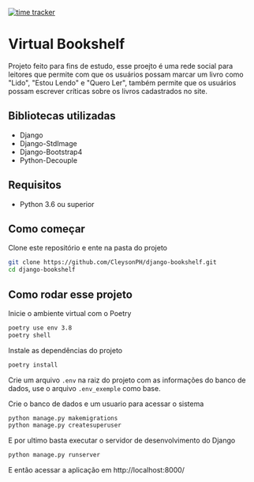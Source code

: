 [![time tracker](https://wakatime.com/badge/github/CleysonPH/django-bookshelf.svg)](https://wakatime.com/badge/github/CleysonPH/django-bookshelf)

# Virtual Bookshelf

Projeto feito para fins de estudo, esse proejto é uma rede social para leitores que permite com que os usuários possam marcar um livro como "Lido", "Estou Lendo" e "Quero Ler", também permite que os usuários possam escrever críticas sobre os livros cadastrados no site.

## Bibliotecas utilizadas

- Django
- Django-StdImage
- Django-Bootstrap4
- Python-Decouple

## Requisitos

- Python 3.6 ou superior

## Como começar

Clone este repositório e ente na pasta do projeto

```sh
git clone https://github.com/CleysonPH/django-bookshelf.git
cd django-bookshelf
```

## Como rodar esse projeto

Inicie o ambiente virtual com o Poetry

```sh
poetry use env 3.8
poetry shell
```

Instale as dependências do projeto

```sh
poetry install
```

Crie um arquivo `.env` na raiz do projeto com as informações do banco de dados, use o arquivo `.env_exemple` como base.

Crie o banco de dados e um usuario para acessar o sistema

```sh
python manage.py makemigrations
python manage.py createsuperuser
```

E por ultimo basta executar o servidor de desenvolvimento do Django

```sh
python manage.py runserver
```

E então acessar a aplicação em http://localhost:8000/
